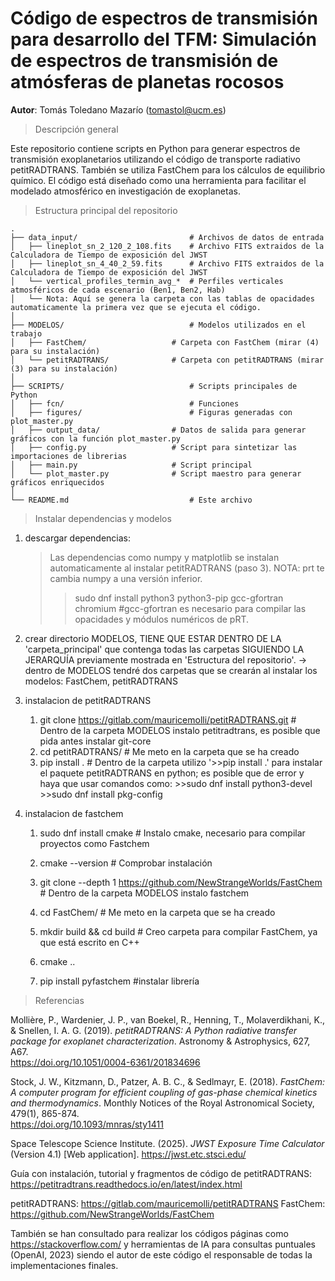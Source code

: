 # Código de espectros de transmisión para desarrollo del TFM: Simulación de espectros de transmisión de atmósferas de planetas rocosos

**Autor**: Tomás Toledano Mazarío (tomastol@ucm.es)  



> Descripción general

Este repositorio contiene scripts en Python para generar espectros de transmisión exoplanetarios utilizando el código de transporte radiativo petitRADTRANS. También se utiliza FastChem para los cálculos de equilibrio químico. El código está diseñado como una herramienta para facilitar el modelado atmosférico en investigación de exoplanetas.



> Estructura principal del repositorio
```
.
├── data_input/                         # Archivos de datos de entrada
│   ├── lineplot_sn_2_120_2_108.fits    # Archivo FITS extraidos de la Calculadora de Tiempo de exposición del JWST
│   ├── lineplot_sn_4_40_2_59.fits      # Archivo FITS extraidos de la Calculadora de Tiempo de exposición del JWST
│   └── vertical_profiles_termin_avg_*  # Perfiles verticales atmosféricos de cada escenario (Ben1, Ben2, Hab)
│   └── Nota: Aquí se genera la carpeta con las tablas de opacidades automaticamente la primera vez que se ejecuta el código.
│
├── MODELOS/                            # Modelos utilizados en el trabajo
│   ├── FastChem/                 	# Carpeta con FastChem (mirar (4) para su instalación)
│   └── petitRADTRANS/            	# Carpeta con petitRADTRANS (mirar (3) para su instalación)
│
├── SCRIPTS/                            # Scripts principales de Python
│   ├── fcn/                            # Funciones 
│   ├── figures/            	        # Figuras generadas con plot_master.py
│   ├── output_data/            	# Datos de salida para generar gráficos con la función plot_master.py
│   ├── config.py                 	# Script para sintetizar las importaciones de librerias
│   ├── main.py                   	# Script principal
│   └── plot_master.py            	# Script maestro para generar gráficos enriquecidos
│
└── README.md                           # Este archivo
```



> Instalar dependencias y modelos

1) descargar dependencias:
	> Las dependencias como numpy y matplotlib se instalan automaticamente al instalar petitRADTRANS (paso 3). NOTA: prt te cambia numpy a una versión inferior.
	>> sudo dnf install python3 python3-pip gcc-gfortran chromium 
	#gcc-gfortran es necesario para compilar las opacidades y módulos numéricos de pRT.

2) crear directorio MODELOS, TIENE QUE ESTAR DENTRO DE LA 'carpeta_principal' que contenga todas las carpetas SIGUIENDO LA JERARQUÍA previamente mostrada en 'Estructura del repositorio'.
	-> dentro de MODELOS tendré dos carpetas que se crearán al instalar los modelos: FastChem, petitRADTRANS
	
	
3) instalacion de petitRADTRANS
	1) git clone https://gitlab.com/mauricemolli/petitRADTRANS.git  	# Dentro de la carpeta MODELOS instalo petitradtrans, es posible que pida antes instalar git-core
	2) cd petitRADTRANS/ 							# Me meto en la carpeta que se ha creado
	3) pip install . 							# Dentro de la carpeta utilizo '>>pip install .' para instalar el paquete petitRADTRANS en python; es posible que de error y haya que usar comandos como: >>sudo dnf install python3-devel   >>sudo dnf install pkg-config

4) instalacion de fastchem
	1) sudo dnf install cmake						# Instalo cmake, necesario para compilar proyectos como Fastchem
	2) cmake --version  							# Comprobar instalación
	
	3) git clone --depth 1 https://github.com/NewStrangeWorlds/FastChem 	# Dentro de la carpeta MODELOS instalo fastchem
	4) cd FastChem/  							# Me meto en la carpeta que se ha creado
	5) mkdir build && cd build  						# Creo carpeta para compilar FastChem, ya que está escrito en C++
	6) cmake ..
	7) pip install pyfastchem						#instalar librería



> Referencias

Mollière, P., Wardenier, J. P., van Boekel, R., Henning, T., Molaverdikhani, K., & Snellen, I. A. G. (2019). *petitRADTRANS: A Python radiative transfer package for exoplanet characterization*. Astronomy & Astrophysics, 627, A67.  
https://doi.org/10.1051/0004-6361/201834696

Stock, J. W., Kitzmann, D., Patzer, A. B. C., & Sedlmayr, E. (2018). *FastChem: A computer program for efficient coupling of gas-phase chemical kinetics and thermodynamics*. Monthly Notices of the Royal Astronomical Society, 479(1), 865-874.  
https://doi.org/10.1093/mnras/sty1411

Space Telescope Science Institute. (2025). *JWST Exposure Time Calculator* (Version 4.1) [Web application]. 
https://jwst.etc.stsci.edu/

Guía con instalación, tutorial y fragmentos de código de petitRADTRANS:	https://petitradtrans.readthedocs.io/en/latest/index.html

petitRADTRANS: https://gitlab.com/mauricemolli/petitRADTRANS
FastChem: https://github.com/NewStrangeWorlds/FastChem

También se han consultado para realizar los códigos páginas como https://stackoverflow.com/ y herramientas de IA para consultas puntuales (OpenAI, 2023) siendo el autor de este código el responsable de todas la implementaciones finales.

